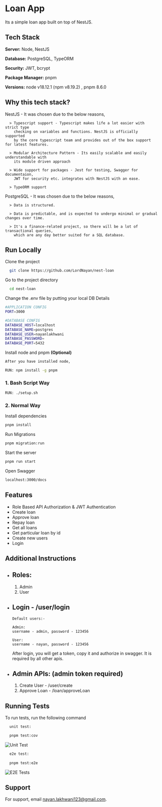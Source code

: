 
# Loan App

Its a simple loan app built on top of NestJS.




## Tech Stack

**Server:** Node, NestJS 

**Database:** PostgreSQL, TypeORM

**Security:** JWT, bcrypt

**Package Manager:** pnpm

**Versions:** node v18.12.1 (npm v8.19.2) , pnpm 8.6.0


## Why this tech stack?

  NestJS - It was chosen due to the below reasons,

      > Typescript support - Typescript makes life a lot easier with strict type 
        checking on variables and functions. NestJS is officially supported 
        by the core typescript team and provides out of the box support for latest features.

      > Modular Architecture Pattern - Its easily scalable and easily understandable with 
        its module driven approach

      > Wide support for packages - Jest for testing, Swagger for documentaion,
        JWT for security etc. integrates with NestJS with an ease.
      
      > TypeORM support 

  PostgreSQL - It was chosen due to the below reasons,

      > Data is structured.

      > Data is predictable, and is expected to undergo minimal or gradual changes over time.

      > It's a finance-related project, so there will be a lot of transactional queries, 
        which are any day better suited for a SQL database.


## Run Locally

Clone the project

```bash
  git clone https://github.com/LordNayan/nest-loan
```

Go to the project directory

```bash
  cd nest-loan
```

Change the .env file by putting your local DB Details

```bash
#APPLICATION CONFIG
PORT=3000

#DATABASE CONFIG
DATABASE_HOST=localhost
DATABASE_NAME=postgres
DATABASE_USER=nayanlakhwani
DATABASE_PASSWORD=
DATABASE_PORT=5432
```


Install node and pnpm **(Optional)**

```bash
After you have installed node,

RUN: npm install -g pnpm
```

### 1. Bash Script Way
```bash
RUN: ./setup.sh 
```
### 2. Normal Way



Install dependencies

```bash
pnpm install
```

Run Migrations

```bash
pnpm migration:run
```

Start the server

```bash
pnpm run start
```

Open Swagger

```bash
localhost:3000/docs
```



## Features

- Role Based API Authorization & JWT Authentication
- Create loan
- Approve loan
- Repay loan
- Get all loans
- Get particular loan by id
- Create new users
- Login

## Additional Instructions

- Roles:
  --
    1. Admin
    2. User

- Login - **/user/login**
  --
      Default users:-

      Admin: 
      username - admin, password - 123456

      User: 
      username - nayan, password - 123456
    After login, you will get a token, copy it and authorize in swagger. It is required by all other apis.


- Admin APIs: (admin token required)
  --
  1. Create User - /user/create
  2. Approve Loan - /loan/approveLoan




## Running Tests

To run tests, run the following command

```bash
  unit test:

  pnpm test:cov
```

![Unit Test](https://github.com/LordNayan/nest-loan/assets/51285263/9e0c578f-0cf4-48be-85e4-c5b55522949c)

```bash
  e2e test:
  
  pnpm test:e2e
```

![E2E Tests](https://github.com/LordNayan/nest-loan/assets/51285263/5599a37f-6d9c-4f30-b92c-1ff0e3821eb5)


## Support

For support, email nayan.lakhwani123@gmail.com.

